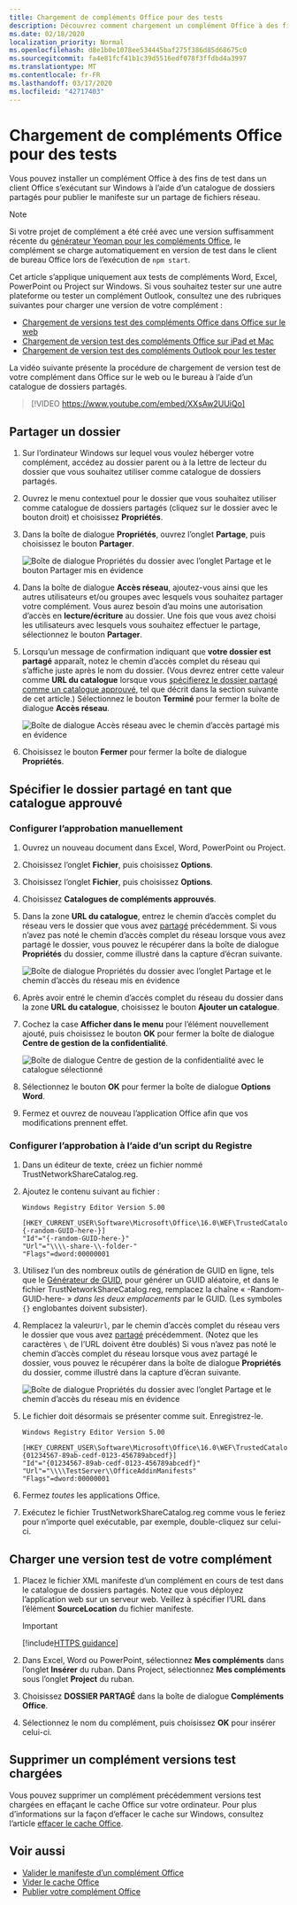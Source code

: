 ```yaml
---
title: Chargement de compléments Office pour des tests
description: Découvrez comment chargement un complément Office à des fins de test
ms.date: 02/18/2020
localization_priority: Normal
ms.openlocfilehash: d8e1b0e1078ee534445baf275f386d85d68675c0
ms.sourcegitcommit: fa4e81fcf41b1c39d5516edf078f3ffdbd4a3997
ms.translationtype: MT
ms.contentlocale: fr-FR
ms.lasthandoff: 03/17/2020
ms.locfileid: "42717403"
---
```

# <a name="sideload-office-add-ins-for-testing"></a>Chargement de compléments Office pour des tests

Vous pouvez installer un complément Office à des fins de test dans un client Office s’exécutant sur Windows à l’aide d’un catalogue de dossiers partagés pour publier le manifeste sur un partage de fichiers réseau.

> [!NOTE]
> Si votre projet de complément a été créé avec une version suffisamment récente du [générateur Yeoman pour les compléments Office](https://github.com/OfficeDev/generator-office), le complément se charge automatiquement en version de test dans le client de bureau Office lors de l’exécution de `npm start`.

Cet article s’applique uniquement aux tests de compléments Word, Excel, PowerPoint ou Project sur Windows. Si vous souhaitez tester sur une autre plateforme ou tester un complément Outlook, consultez une des rubriques suivantes pour charger une version de votre complément :

- [Chargement de versions test des compléments Office dans Office sur le web](sideload-office-add-ins-for-testing.md)
- [Chargement de version test des compléments Office sur iPad et Mac](sideload-an-office-add-in-on-ipad-and-mac.md)
- [Chargement de version test des compléments Outlook pour les tester](../outlook/sideload-outlook-add-ins-for-testing.md)

La vidéo suivante présente la procédure de chargement de version test de votre complément dans Office sur le web ou le bureau à l’aide d’un catalogue de dossiers partagés.  

> [!VIDEO https://www.youtube.com/embed/XXsAw2UUiQo]

## <a name="share-a-folder"></a>Partager un dossier

1. Sur l’ordinateur Windows sur lequel vous voulez héberger votre complément, accédez au dossier parent ou à la lettre de lecteur du dossier que vous souhaitez utiliser comme catalogue de dossiers partagés.

2. Ouvrez le menu contextuel pour le dossier que vous souhaitez utiliser comme catalogue de dossiers partagés (cliquez sur le dossier avec le bouton droit) et choisissez **Propriétés**.

3. Dans la boîte de dialogue **Propriétés**, ouvrez l’onglet **Partage**, puis choisissez le bouton **Partager**.

    ![Boîte de dialogue Propriétés du dossier avec l’onglet Partage et le bouton Partager mis en évidence](../images/sideload-windows-properties-dialog.png)

4. Dans la boîte de dialogue **Accès réseau**, ajoutez-vous ainsi que les autres utilisateurs et/ou groupes avec lesquels vous souhaitez partager votre complément. Vous aurez besoin d’au moins une autorisation d’accès en **lecture/écriture** au dossier. Une fois que vous avez choisi les utilisateurs avec lesquels vous souhaitez effectuer le partage, sélectionnez le bouton **Partager**.

5. Lorsqu’un message de confirmation indiquant que **votre dossier est partagé** apparaît, notez le chemin d’accès complet du réseau qui s’affiche juste après le nom du dossier. (Vous devrez entrer cette valeur comme **URL du catalogue** lorsque vous [spécifierez le dossier partagé comme un catalogue approuvé](#specify-the-shared-folder-as-a-trusted-catalog), tel que décrit dans la section suivante de cet article.) Sélectionnez le bouton **Terminé** pour fermer la boîte de dialogue **Accès réseau**.

   ![Boîte de dialogue Accès réseau avec le chemin d’accès partagé mis en évidence](../images/sideload-windows-network-access-dialog.png)

6. Choisissez le bouton **Fermer** pour fermer la boîte de dialogue **Propriétés**.

## <a name="specify-the-shared-folder-as-a-trusted-catalog"></a>Spécifier le dossier partagé en tant que catalogue approuvé

### <a name="configure-the-trust-manually"></a>Configurer l’approbation manuellement

1. Ouvrez un nouveau document dans Excel, Word, PowerPoint ou Project.

2. Choisissez l’onglet **Fichier**, puis choisissez **Options**.

3. Choisissez l’onglet **Fichier**, puis choisissez **Options**.

4. Choisissez **Catalogues de compléments approuvés**.

5. Dans la zone **URL du catalogue**, entrez le chemin d’accès complet du réseau vers le dossier que vous avez [partagé](#share-a-folder) précédemment. Si vous n’avez pas noté le chemin d’accès complet du réseau lorsque vous avez partagé le dossier, vous pouvez le récupérer dans la boîte de dialogue **Propriétés** du dossier, comme illustré dans la capture d’écran suivante.

    ![Boîte de dialogue Propriétés du dossier avec l’onglet Partage et le chemin d’accès du réseau mis en évidence](../images/sideload-windows-properties-dialog-2.png)

6. Après avoir entré le chemin d’accès complet du réseau du dossier dans la zone **URL du catalogue**, choisissez le bouton **Ajouter un catalogue**.

7. Cochez la case **Afficher dans le menu** pour l’élément nouvellement ajouté, puis choisissez le bouton **OK** pour fermer la boîte de dialogue **Centre de gestion de la confidentialité**. 

    ![Boîte de dialogue Centre de gestion de la confidentialité avec le catalogue sélectionné](../images/sideload-windows-trust-center-dialog.png)

8. Sélectionnez le bouton **OK** pour fermer la boîte de dialogue **Options Word**.

9. Fermez et ouvrez de nouveau l’application Office afin que vos modifications prennent effet.

### <a name="configure-the-trust-with-a-registry-script"></a>Configurer l’approbation à l’aide d’un script du Registre

1. Dans un éditeur de texte, créez un fichier nommé TrustNetworkShareCatalog.reg.

2. Ajoutez le contenu suivant au fichier :

    ```
    Windows Registry Editor Version 5.00

    [HKEY_CURRENT_USER\Software\Microsoft\Office\16.0\WEF\TrustedCatalogs\{-random-GUID-here-}]
    "Id"="{-random-GUID-here-}"
    "Url"="\\\\-share-\\-folder-"
    "Flags"=dword:00000001
    ```
3. Utilisez l’un des nombreux outils de génération de GUID en ligne, tels que le [Générateur de GUID](https://guidgenerator.com/), pour générer un GUID aléatoire, et dans le fichier TrustNetworkShareCatalog.reg, remplacez la chaîne « -Random-GUID-here- » *dans les deux emplacements* par le GUID. (Les symboles `{}` englobantes doivent subsister).

4. Remplacez la valeur`Url`, par le chemin d’accès complet du réseau vers le dossier que vous avez [partagé](#share-a-folder) précédemment. (Notez que les caractères `\` de l’URL doivent être doublés) Si vous n’avez pas noté le chemin d’accès complet du réseau lorsque vous avez partagé le dossier, vous pouvez le récupérer dans la boîte de dialogue **Propriétés** du dossier, comme illustré dans la capture d’écran suivante.

    ![Boîte de dialogue Propriétés du dossier avec l’onglet Partage et le chemin d’accès du réseau mis en évidence](../images/sideload-windows-properties-dialog-2.png)

5. Le fichier doit désormais se présenter comme suit. Enregistrez-le.

    ```
    Windows Registry Editor Version 5.00

    [HKEY_CURRENT_USER\Software\Microsoft\Office\16.0\WEF\TrustedCatalogs\{01234567-89ab-cedf-0123-456789abcedf}]
    "Id"="{01234567-89ab-cedf-0123-456789abcedf}"
    "Url"="\\\\TestServer\\OfficeAddinManifests"
    "Flags"=dword:00000001
    ```

6. Fermez *toutes* les applications Office.

7. Exécutez le fichier TrustNetworkShareCatalog.reg comme vous le feriez pour n’importe quel exécutable, par exemple, double-cliquez sur celui-ci.

## <a name="sideload-your-add-in"></a>Charger une version test de votre complément

1. Placez le fichier XML manifeste d’un complément en cours de test dans le catalogue de dossiers partagés. Notez que vous déployez l’application web sur un serveur web. Veillez à spécifier l’URL dans l’élément **SourceLocation** du fichier manifeste.

    > [!IMPORTANT]
    > [!include[HTTPS guidance](../includes/https-guidance.md)]

2. Dans Excel, Word ou PowerPoint, sélectionnez **Mes compléments** dans l’onglet **Insérer** du ruban. Dans Project, sélectionnez **Mes compléments** sous l’onglet **Project** du ruban.

3. Choisissez **DOSSIER PARTAGÉ** dans la boîte de dialogue **Compléments Office**.

4. Sélectionnez le nom du complément, puis choisissez **OK** pour insérer celui-ci.

## <a name="remove-a-sideloaded-add-in"></a>Supprimer un complément versions test chargées

Vous pouvez supprimer un complément précédemment versions test chargées en effaçant le cache Office sur votre ordinateur. Pour plus d’informations sur la façon d’effacer le cache sur Windows, consultez l’article [effacer le cache Office](clear-cache.md#clear-the-office-cache-on-windows).

## <a name="see-also"></a>Voir aussi

- [Valider le manifeste d’un complément Office](troubleshoot-manifest.md)
- [Vider le cache Office](clear-cache.md)
- [Publier votre complément Office](../publish/publish.md)